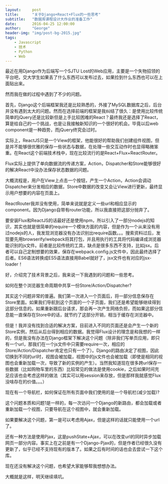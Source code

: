 ```yaml
---
layout:     post
title:      "关于Django+React+Flux的一些思考"
subtitle:   "数据库课程设计大作业的准备工作"
date:       2016-04-25 12:00:00
author:     "George"
header-img: "img/post-bg-2015.jpg"
tags:
    - Javascript
    - 技术
    - Python
    - Web
---
```


最近在用Django作为后端写一个SJTU Lost的Web应用，主要是一个失物招领的平台吧，交大学生如果丢了什么东西可以发布过去，如果捡到什么东西也可以在上面贴出来。

然而我在做的过程中遇到了不少的问题。

首先，Django这个后端框架我还是比较熟悉的，外接了MySQL数据库之后，后台并没有遇到太大的问题。然而在选择前端的框架是我纠结了很久：是使用比较传统简单的jQuery还是比较新但是上手比较困难的React？最终我还是选择了React，算是给自己的一个挑战，也是让我接触新知识的一个很好的机会。毕竟以后web component是一种趋势，而jQuery终究会过时。

实际上，ReactJS只是一个View的框架，他能很好的帮助我们创建组件视图，但是并不能够很优雅的保存一些状态与数据，在处理一些交互动作时也显得略微笨重。在React这个前端技术栈中，现在比较流行的是React+Flux+ReactRouter。

Flux实际上提供了单向数据流的传递方案，Action，Dispatcher和Store能够很好的解决React中没办法保存状态数据的问题。

大概流程是，用户在View上点击一个按钮，产生一个Action，Action会调动Dispatcher来分发相应的数据，Store中数据的改变又会让View进行更新，最终显示用户想要的内容在页面上。

ReactRouter我并没有使用，简单来说就是定义一些url和相应显示的component。因为Django自带有router功能，所以我直接把这部分抛弃了。

要安装Flux和ReactJS的话最好还是使用npm，所以引入了一部分nodejs的知识，其实也就是很简单的require一个模块方面的内容，但是作为一个从来没有用过nodejs的人，我发现浏览器没有办法识别出require函数。。。搜索资料过后，发现要先用browserify/webpack将其打包，并且用执行的工具将代码编译成浏览器能识别的js文件。前者是比较传统的工具，缺点是很多东西不支持，比如jsx。后者可以自己定制想要的效果，保存在webpack.config.js文件中，因此最终选择了后者。ES6语法转换成ES5语法直接用Babel就好了，jsx文件也有对应的jsx-loader！

好，介绍完了技术背景之后，我来说一下我遇到的问题和一些思考。

如何在整个浏览器生命周期中共享一份Store/Action/Dispatcher?

其实这个问题非常的普遍。我们第一次进入一个页面后，将一部分信息保存在Store里面。如果我们导航到这个页面的一个子页面，我们还是希望能够继续得到这部分信息的。如果重新跟后台请求，那会再一次产生网络负担，而如果这部分信息能一直保存在Store中的话，就节约了这部分开销，相当于缓存在浏览器中。

但是！我并没有找到合适的解决方案，目前进入不同的页面还是会产生一个新的Store实例，然后从后台得到相应的数据。我觉得Flux设计的理念是和我想的一样的，但是我没有办法在Django框架下解决这个问题（除非我们写单页应用，即只有一个url，那我们在一个js文件中只需要require一次，相应的Store/Action/Dispatcher肯定也只有一个了）。Django的路由决定了视图，因此切换到不同的url时，视图会被加载，视图中的js文件也会被加载（即使是相同的视图也会重新加载一次，导致了新的实例的产生）。当然我知道现在很多跨url保存一些数据（比如购物车里的东西）比较常见的做法是使用cookie，之后如果时间充足应该也会考虑这样的做法（其实可以用session来存放，但是那样我就感觉Flux没啥存在的价值。。。）

现在有一个导航栏，如何保证在所有页面中我们使用的是一个导航栏(减少加载)?

这个问题本质和问题1是一样的，每一次访问一个Django的新路由，都会加载或者重新加载一个视图，只要导航在这个视图中，就会重新加载。

如果要解决这个问题，第一是可以考虑用Ajax，但是这样的话就只能使用一个url了。

还有一种方法是使用Pjax，这是pushState+Ajax，可以在改变url的同时异步加载网页一部分内容。事实上在之前是有一个Django-Pjax的，但是作者已经很久没有更新了，似乎已经不支持现有的版本了。如果之后有时间的话也会去尝试一下这个库。

现在还没有解决这个问题，也希望大家能够帮我想想办法。

大概就是这样，明天继续填坑。
